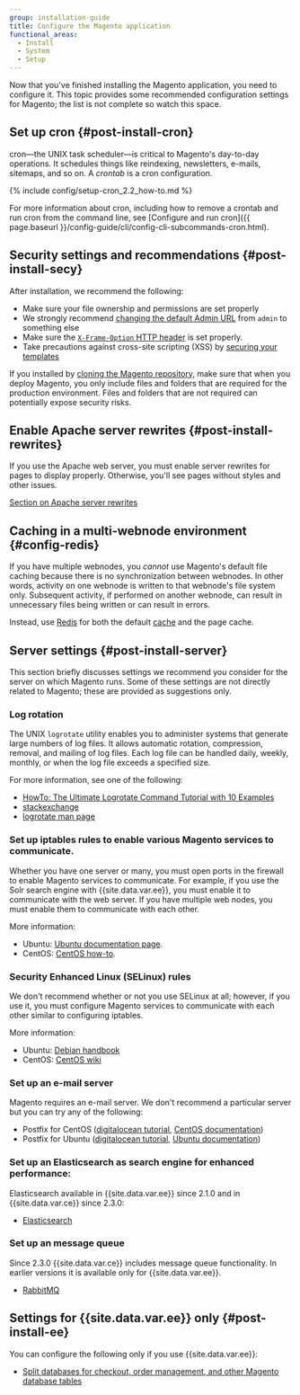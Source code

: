 ```yaml
---
group: installation-guide
title: Configure the Magento application
functional_areas:
  - Install
  - System
  - Setup
---
```


Now that you've finished installing the Magento application, you need to configure it. This topic provides some recommended configuration settings for Magento; the list is not complete so watch this space.

## Set up cron {#post-install-cron}

cron&mdash;the UNIX task scheduler&mdash;is critical to Magento's day-to-day operations. It schedules things like reindexing, newsletters, e-mails, sitemaps, and so on. A *crontab* is a cron configuration.

{% include config/setup-cron_2.2_how-to.md %}

For more information about cron, including how to remove a crontab and run cron from the command line, see [Configure and run cron]({{ page.baseurl }}/config-guide/cli/config-cli-subcommands-cron.html).

## Security settings and recommendations {#post-install-secy}

After installation, we recommend the following:

* Make sure your file ownership and permissions are set properly
* We strongly recommend [changing the default Admin URL]({{page.baseurl}}/install-gde/install/cli/install-cli-adminurl.html) from `admin` to something else
* Make sure the [`X-Frame-Option` HTTP header]({{page.baseurl}}/config-guide/secy/secy-xframe.html) is set properly.
* Take precautions against cross-site scripting (XSS) by [securing your templates]({{page.baseurl}}/extension-dev-guide/xss-protection.html)

If you installed by [cloning the Magento repository]({{page.baseurl}}/install-gde/prereq/dev_install.html), make sure that when you deploy Magento, you only include files and folders that are required for the production environment. Files and folders that are not required can potentially expose security risks.

## Enable Apache server rewrites {#post-install-rewrites}

If you use the Apache web server, you must enable server rewrites for pages to display properly. Otherwise, you'll see pages without styles and other issues.

[Section on Apache server rewrites]({{page.baseurl}}/install-gde/prereq/apache.html#apache-help-rewrite)

## Caching in a multi-webnode environment {#config-redis}

If you have multiple webnodes, you *cannot* use Magento's default file caching because there is no synchronization between webnodes. In other words, activity on one webnode is written to that webnode's file system only. Subsequent activity, if performed on another webnode, can result in unnecessary files being written or can result in errors.

Instead, use [Redis]({{page.baseurl}}/config-guide/redis/config-redis.html) for both the default [cache](https://glossary.magento.com/cache) and the page cache.

## Server settings {#post-install-server}

This section briefly discusses settings we recommend you consider for the server on which Magento runs. Some of these settings are not directly related to Magento; these are provided as suggestions only.

### Log rotation

The UNIX `logrotate` utility enables you to administer systems that generate large numbers of log files.  It allows automatic rotation, compression, removal, and mailing of log files.  Each log file can be handled daily, weekly, monthly, or when the log file exceeds a specified size.

For more information, see one of the following:

* [HowTo: The Ultimate Logrotate Command Tutorial with 10 Examples](https://www.thegeekstuff.com/2010/07/logrotate-examples)
* [stackexchange](http://unix.stackexchange.com/questions/85662/how-to-properly-automatically-manually-rotate-log-files-for-production-rails-app)
* [logrotate man page](http://linuxconfig.org/logrotate-8-manual-page)

### Set up iptables rules to enable various Magento services to communicate.

Whether you have one server or many, you must open ports in the firewall to enable Magento services to communicate. For example, if you use the Solr search engine with {{site.data.var.ee}}, you must enable it to communicate with the web server. If you have multiple web nodes, you must enable them to communicate with each other.

More information:

* Ubuntu: [Ubuntu documentation page](https://help.ubuntu.com/community/IptablesHowTo).
* CentOS: [CentOS how-to](http://wiki.centos.org/HowTos/Network/IPTables).

### Security Enhanced Linux (SELinux) rules

We don't recommend whether or not you use SELinux at all; however, if you use it, you must configure Magento services to communicate with each other similar to configuring iptables.

More information:

* Ubuntu: [Debian handbook](https://debian-handbook.info/browse/stable/sect.selinux.html)
* CentOS: [CentOS wiki](https://wiki.centos.org/HowTos/SELinux)

### Set up an e-mail server

Magento requires an e-mail server. We don't recommend a particular server but you can try any of the following:

* Postfix for CentOS ([digitalocean tutorial](https://www.digitalocean.com/community/tutorials/how-to-install-postfix-on-centos-6), [CentOS documentation](https://www.centos.org))
* Postfix for Ubuntu ([digitalocean tutorial](https://www.digitalocean.com/community/tutorials/how-to-install-and-setup-postfix-on-ubuntu-14-04), [Ubuntu documentation](https://help.ubuntu.com/community/MailServer))

### Set up an Elasticsearch as search engine for enhanced performance:

Elasticsearch available in {{site.data.var.ee}} since 2.1.0 and in {{site.data.var.ce}} since 2.3.0:

* [Elasticsearch]({{page.baseurl}}/config-guide/elasticsearch/es-overview.html)

### Set up an message queue

Since 2.3.0 {{site.data.var.ce}} includes message queue functionality. In earlier versions it is available only for {{site.data.var.ee}}.

* [RabbitMQ]({{page.baseurl}}/config-guide/mq/rabbitmq-overview.html)

## Settings for {{site.data.var.ee}} only {#post-install-ee}

You can configure the following only if you use {{site.data.var.ee}}:

* [Split databases for checkout, order management, and other Magento database tables]({{page.baseurl}}/config-guide/multi-master/multi-master.html)
